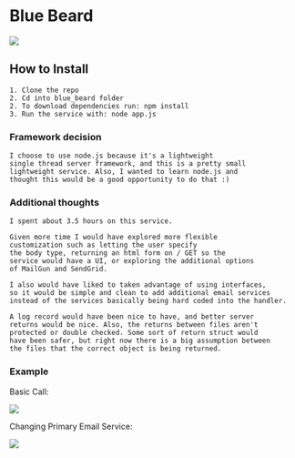 # Blue Beard
![](https://t4.ftcdn.net/jpg/02/92/52/69/360_F_292526993_EU4yqXtH6ut53hNsNmiwjY5YPSxXGqgL.jpg)
## How to Install
```
1. Clone the repo
2. Cd into blue_beard folder
2. To download dependencies run: npm install
3. Run the service with: node app.js
```
### Framework decision
```$xslt
I choose to use node.js because it's a lightweight
single thread server framework, and this is a pretty small 
lightweight service. Also, I wanted to learn node.js and 
thought this would be a good opportunity to do that :)
```
### Additional thoughts
```
I spent about 3.5 hours on this service.

Given more time I would have explored more flexible 
customization such as letting the user specify
the body type, returning an html form on / GET so the
service would have a UI, or exploring the additional options
of MailGun and SendGrid. 

I also would have liked to taken advantage of using interfaces, 
so it would be simple and clean to add additional email services
instead of the services basically being hard coded into the handler.

A log record would have been nice to have, and better server 
returns would be nice. Also, the returns between files aren't
protected or double checked. Some sort of return struct would
have been safer, but right now there is a big assumption between
the files that the correct object is being returned.
```

### Example
Basic Call:

![](https://user-images.githubusercontent.com/54955992/135929207-ccf81dda-a9d4-4cd5-a57b-757a9e483b5f.png)

Changing Primary Email Service:

![](https://user-images.githubusercontent.com/54955992/135929278-0e9ea245-1e44-4bfc-a6ce-95fc679d8cbe.png)

